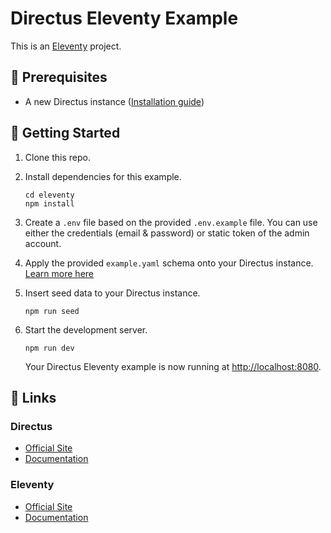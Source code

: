 # Directus Eleventy Example

This is an [Eleventy](https://www.11ty.dev/) project.

## 📌 Prerequisites

- A new Directus instance ([Installation guide](https://docs.directus.io/getting-started/installation/))

## 🚀 Getting Started

1. Clone this repo.

2. Install dependencies for this example.

   ```shell
   cd eleventy
   npm install
   ```

3. Create a `.env` file based on the provided `.env.example` file. You can use either the credentials (email & password) or static token of the admin account.

4. Apply the provided `example.yaml` schema onto your Directus instance. [Learn more here](https://docs.directus.io/reference/cli/#applying-a-snapshot)

5. Insert seed data to your Directus instance.

   ```shell
   npm run seed
   ```

6. Start the development server.

   ```shell
   npm run dev
   ```

   Your Directus Eleventy example is now running at <http://localhost:8080>.

## 🔗 Links

### Directus

- [Official Site](https://directus.io/)
- [Documentation](https://docs.directus.io/)

### Eleventy

- [Official Site](https://www.11ty.dev)
- [Documentation](https://www.11ty.dev/docs/)
